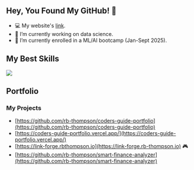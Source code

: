 ## Hey, You Found My GitHub! 👋

- 💻 My website's [link](https://rbthompson.io/).
- 🧪 I’m currently working on data science.
- 🌱 I’m currently enrolled in a ML/AI bootcamp (Jan-Sept 2025).

## My Best Skills

<!-- https://github.com/tandpfun/skill-icons#readme -->
<img src="https://skillicons.dev/icons?i=ai,github,githubactions,laravel,postman,py,pytorch,js,npm,tensorflow,vscode&theme=light" />

<br />

## Portfolio

### My Projects

- [https://github.com/rb-thompson/coders-guide-portfolio](https://github.com/rb-thompson/coders-guide-portfolio)
- [https://coders-guide-portfolio.vercel.app/](https://coders-guide-portfolio.vercel.app/)
- [https://link-forge.rbthompson.io](https://link-forge.rb-thompson.io) 🎮
- [https://github.com/rb-thompson/smart-finance-analyzer](https://github.com/rb-thompson/smart-finance-analyzer)

